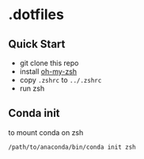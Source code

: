 # .dotfiles
## Quick Start
- git clone this repo
- install [oh-my-zsh](https://github.com/ohmyzsh/ohmyzsh)
- copy `.zshrc` to `../.zshrc`
- run zsh

## Conda init
to mount conda on zsh
```bash
/path/to/anaconda/bin/conda init zsh
```

